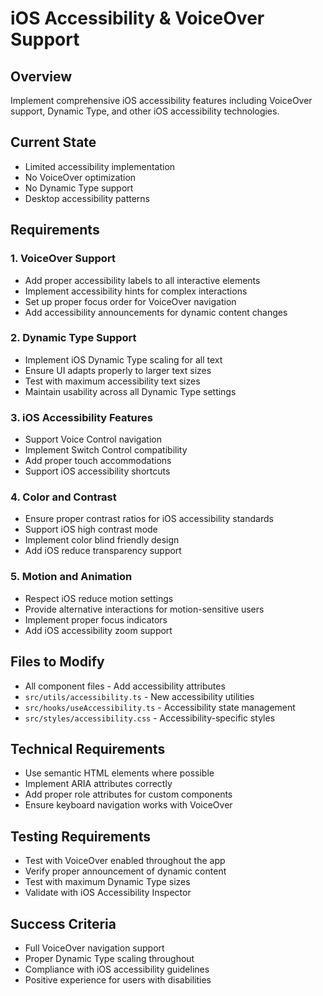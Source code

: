 # iOS Accessibility & VoiceOver Support

## Overview
Implement comprehensive iOS accessibility features including VoiceOver support, Dynamic Type, and other iOS accessibility technologies.

## Current State
- Limited accessibility implementation
- No VoiceOver optimization
- No Dynamic Type support
- Desktop accessibility patterns

## Requirements

### 1. VoiceOver Support
- Add proper accessibility labels to all interactive elements
- Implement accessibility hints for complex interactions
- Set up proper focus order for VoiceOver navigation
- Add accessibility announcements for dynamic content changes

### 2. Dynamic Type Support
- Implement iOS Dynamic Type scaling for all text
- Ensure UI adapts properly to larger text sizes
- Test with maximum accessibility text sizes
- Maintain usability across all Dynamic Type settings

### 3. iOS Accessibility Features
- Support Voice Control navigation
- Implement Switch Control compatibility
- Add proper touch accommodations
- Support iOS accessibility shortcuts

### 4. Color and Contrast
- Ensure proper contrast ratios for iOS accessibility standards
- Support iOS high contrast mode
- Implement color blind friendly design
- Add iOS reduce transparency support

### 5. Motion and Animation
- Respect iOS reduce motion settings
- Provide alternative interactions for motion-sensitive users
- Implement proper focus indicators
- Add iOS accessibility zoom support

## Files to Modify
- All component files - Add accessibility attributes
- `src/utils/accessibility.ts` - New accessibility utilities
- `src/hooks/useAccessibility.ts` - Accessibility state management
- `src/styles/accessibility.css` - Accessibility-specific styles

## Technical Requirements
- Use semantic HTML elements where possible
- Implement ARIA attributes correctly
- Add proper role attributes for custom components
- Ensure keyboard navigation works with VoiceOver

## Testing Requirements
- Test with VoiceOver enabled throughout the app
- Verify proper announcement of dynamic content
- Test with maximum Dynamic Type sizes
- Validate with iOS Accessibility Inspector

## Success Criteria
- Full VoiceOver navigation support
- Proper Dynamic Type scaling throughout
- Compliance with iOS accessibility guidelines
- Positive experience for users with disabilities